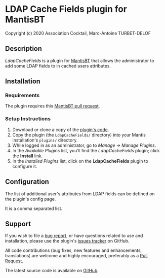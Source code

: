 # LDAP Cache Fields plugin for MantisBT

Copyright (c) 2020 Association Cocktail, Marc-Antoine TURBET-DELOF

## Description

_LdapCacheFields_ is a plugin for [MantisBT](http://mantisbt.org) that 
allows the administrator to add some LDAP fields to in cached users attributes.


## Installation

### Requirements

The plugin requires this [MantisBT pull request](https://github.com/mantisbt/mantisbt/pull/1660).

### Setup Instructions

1. Download or clone a copy of the 
   [plugin's code](https://github.com/Association-Cocktail/LdapCacheFields).
2. Copy the plugin (the `LdapCacheFields/` directory) into your Mantis
   installation's `plugins/` directory.
3. While logged in as an administrator, go to *Manage → Manage Plugins*.
4. In the *Available Plugins* list, you'll find the *LdapCacheFields* plugin;
   click the **Install** link.
5. In the *Installed Plugins* list, click on the **LdapCacheFields** plugin to configure it.

## Configuration

The list of additional user's attributes from LDAP fields can be defined on the plugin's config page.

It is a comma separated list.

## Support

If you wish to file a
[bug report](https://github.com/Association-Cocktail/LdapCacheFields/issues/new),
or have questions related to use and installation, please use the plugin's
[issues tracker](https://github.com/Association-Cocktail/LdapCacheFields/issues)
on GitHub.

All code contributions (bug fixes, new features and enhancements, translations) 
are welcome and highly encouraged, preferably as a
[Pull Request](https://github.com/Association-Cocktail/LdapCacheFields/compare).

The latest source code is available on
[GitHub](https://github.com/Association-Cocktail/LdapCacheFields).
